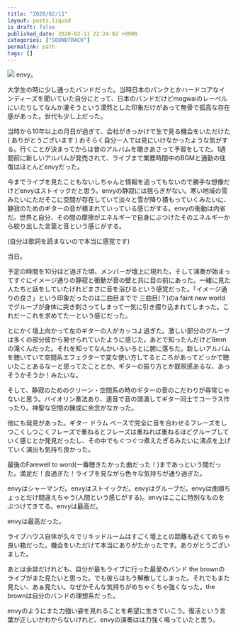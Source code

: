 ```yaml
---
title: "2020/02/11"
layout: posts.liquid
is_draft: false
published_date: 2020-02-11 22:24:02 +0900
categories: ["SOUNDTRACK"]
permalink: path
tags: []
---
```


![](/public/images/2020/02/c45baa32-f961-4420-a36a-ea73e77d5148-1024x576.jpg)
envy。

大学生の時に少し通ったバンドだった。当時日本のパンクとかハードコアなインディーズを聞いていた自分にとって、日本のバンドだけどmogwaiのレーベルにいたりしてなんか凄そうという漠然とした印象だけがあって無骨で孤高な存在感があった。世代も少し上だった。

当時から10年以上の月日が過ぎて、会社がきっかけで生で見る機会をいただけた( ありがとうございます ) おそらく自分一人では見にいけなかったような気がする。行くことが決まってからは昔のアルバムを聴きあさって予習をしてた。1週間前に新しいアルバムが発売されて、ライブまで業務時間中のBGMと通勤の往復はほとんどenvyだった。

今までライブを見たこともないしちゃんと情報を追ってもないので勝手な想像だけどenvyはストイックだと思う。envyの静寂には揺らぎがない。寒い地域の雪みたいにただそこに空間が存在していて淡々と雪が降り積もっていくみたいに、静寂のためのギターの音が積まれていっている感じがする。envyの衝動は内省だ。世界と自分、その間の摩擦がエネルギーで自身にぶつけたそのエネルギーから絞り出した言葉と音という感じがする。

(自分は歌詞を読まないので本当に感覚です)

当日。

予定の時間を10分ほど過ぎた頃、メンバーが壇上に現れた。そして演奏が始まってすぐにイメージ通りの静寂と衝動が音の壁と共に目の前にあった。一緒に見た人たちと話をしていたけれどまさに音を浴びるという感覚だった。「イメージ通りの良さ」という印象だったのは二曲目までで 三曲目(？)のa faint new worldでグルーブが身体に突き刺さってしまって一気に引き摺り込まれてしまった。これだーこれを求めてたーという感じだった。

とにかく壇上向かって左のギターの人がカッコよ過ぎた。激しい部分のグルーブは多くの部分彼から発せられていたように感じた。あとで知ったんだけど9mmの滝くんだった。それを知ってなんかいろいろとに腑に落ちた。新しいアルバムを聴いていて空間系エフェクターで変な使い方してるところがあってどっかで聴いたことあるなーと思ってたこととか、ギターの振り方とか既視感あるな、あっそうかそうか！みたいな。

そして、静寂のためのクリーン・空間系の時のギターの音のこだわりが尋常じゃないと思う。バイオリン奏法あり、連音で音の頭潰してギター同士でコーラス作ったり。神聖な空間の錬成に余念がなかった。

他にも発見があった。ギター ドラム ベースで完全に音を合わせるフレーズをしつこくしつこくフレーズで重ねるとフレーズは重ねれば重ねるほどグルーブしていく感じとか発見だったし、その中でもぐつぐつ煮えたぎるみたいに沸点を上げていく演出も気持ち良かった。

最後のFarewell to word(一番聴きたかった曲だった！)まであっという間だった。満足だ！良過ぎた！ライブを見ながら色々な気持ちが通り過ぎた。

envyはシャーマンだ。envyはストイックだ。envyはグルーブだ。envyは曲順ちょっとだけ間違えちゃう(人間という感じがする)。envyはここに特別なものをぶつけてきてる。envyは最高だ。

envyは最高だった。

ライブハウス自体が久々でリキッドルームはすごく壇上との距離も近くてめちゃ良い箱だった。機会をいただけて本当にありがたかったです。ありがとうございました。

あとは余談だけれども、自分が最もライブに行った最愛のバンド the brownのライブがまた見たいと思った。でも彼らはもう解散してしまった。それでもまた見たい、あぁ見たい。なぜかそんな気持ちがめちゃくちゃ強くなった。the brownは自分のバンドの理想系だった。

envyのようにまた力強い姿を見れることを希望に生きていこう。復活という言葉が正しいかわからないけれど、envyの演奏はは力強く鳴っていたと思う。


